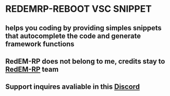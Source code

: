# REDEMRP-REBOOT VSC SNIPPET

## helps you coding by providing simples snippets that autocomplete the code and generate framework functions

## RedEM-RP does not belong to me, credits stay to [RedEM-RP](https://github.com/RedEM-RP) team

## Support inquires avaliable in this [Discord](https://discord.gg/MPSjgd6QNJ)